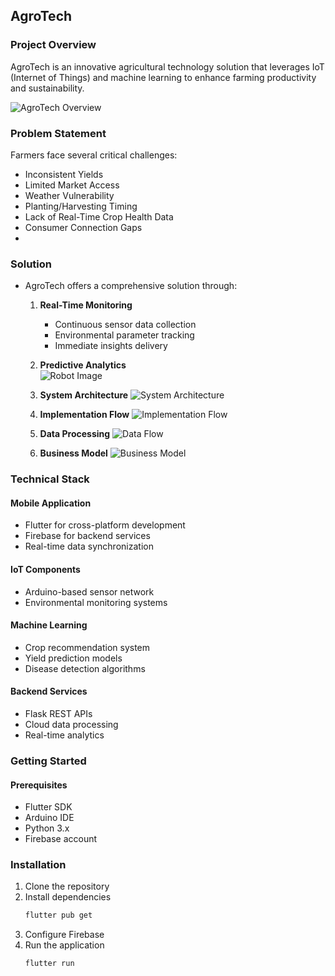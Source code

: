 ## AgroTech
### **Project Overview**
AgroTech is an innovative agricultural technology solution that leverages IoT (Internet of Things) and machine learning to enhance farming productivity and sustainability.

![AgroTech Overview](https://github.com/user-attachments/assets/c547c7c8-aad0-45b4-b89e-51c5bd07dfa7)

### **Problem Statement**
Farmers face several critical challenges:
- Inconsistent Yields
- Limited Market Access
- Weather Vulnerability
- Planting/Harvesting Timing
- Lack of Real-Time Crop Health Data
- Consumer Connection Gaps
- 
### **Solution**
- AgroTech offers a comprehensive solution through:
    1. **Real-Time Monitoring** 
       - Continuous sensor data collection
       - Environmental parameter tracking
       - Immediate insights delivery
    2. **Predictive Analytics**
        <br>
        ![Robot Image](https://github.com/user-attachments/assets/9f3fc22b-9196-4c85-8730-b37eee5f730f)

    3. **System Architecture**
        ![System Architecture](https://github.com/user-attachments/assets/3b10d7c9-aa45-4ce3-b8f7-d1f9af1c2da7)

    4. **Implementation Flow**
        ![Implementation Flow](https://github.com/user-attachments/assets/72a6179d-3c0a-4834-ae8f-35a8b4a9007e)

    5. **Data Processing**
        ![Data Flow](https://github.com/user-attachments/assets/f7ae5a42-ed25-47a4-aa9a-94c7473f195b)

    6. **Business Model**
        ![Business Model](https://github.com/user-attachments/assets/48bbd8bc-2b93-4576-b468-f6335cab42f2)

### **Technical Stack**
#### Mobile Application
  - Flutter for cross-platform development
- Firebase for backend services
- Real-time data synchronization
#### IoT Components
- Arduino-based sensor network
- Environmental monitoring systems
#### Machine Learning
- Crop recommendation system
- Yield prediction models
- Disease detection algorithms
#### Backend Services
- Flask REST APIs
- Cloud data processing
- Real-time analytics
### **Getting Started**
#### Prerequisites
- Flutter SDK
- Arduino IDE
- Python 3.x
- Firebase account
### **Installation**
1. Clone the repository
2. Install dependencies
    ```bash
    flutter pub get
    ```
3. Configure Firebase
4. Run the application
   ```bash
   flutter run
   ```

